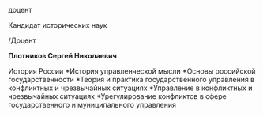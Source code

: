доцент

Кандидат исторических наук

/Доцент

**Плотников Сергей Николаевич**

История России
	*История управленческой мысли
	*Основы российской государственности
	*Теория и практика государственного управления в конфликтных и чрезвычайных ситуациях
	*Управление в конфликтных и чрезвычайных ситуациях
	*Урегулирование конфликтов в сфере государственного и муниципального управления